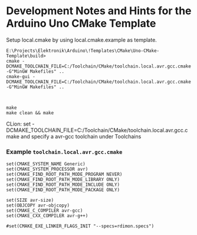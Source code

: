 # Development Notes and Hints for the Arduino Uno CMake Template #    


Setup local.cmake by using local.cmake.example as template.

    E:\Projects\Elektronik\Arduino\!Templates\CMake\Uno-CMake-Template\build>
    cmake -DCMAKE_TOOLCHAIN_FILE=C:/Toolchain/CMake/toolchain.local.avr.gcc.cmake -G"MinGW Makefiles" ..  
	cmake-gui -DCMAKE_TOOLCHAIN_FILE=C:/Toolchain/CMake/toolchain.local.avr.gcc.cmake -G"MinGW Makefiles" ..



    make
	make clean && make

CLion:
set -DCMAKE_TOOLCHAIN_FILE=C:/Toolchain/CMake/toolchain.local.avr.gcc.cmake and specify a avr-gcc toolchain under Toolchains

### Example `toolchain.local.avr.gcc.cmake` ###

    set(CMAKE_SYSTEM_NAME Generic)
    set(CMAKE_SYSTEM_PROCESSOR avr)
    set(CMAKE_FIND_ROOT_PATH_MODE_PROGRAM NEVER)
    set(CMAKE_FIND_ROOT_PATH_MODE_LIBRARY ONLY)
    set(CMAKE_FIND_ROOT_PATH_MODE_INCLUDE ONLY)
    set(CMAKE_FIND_ROOT_PATH_MODE_PACKAGE ONLY)
    
    set(SIZE avr-size)
    set(OBJCOPY avr-objcopy)
    set(CMAKE_C_COMPILER avr-gcc)
    set(CMAKE_CXX_COMPILER avr-g++)
    
    #set(CMAKE_EXE_LINKER_FLAGS_INIT "--specs=rdimon.specs")
